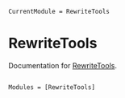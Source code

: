 ```@meta
CurrentModule = RewriteTools
```

# RewriteTools

Documentation for [RewriteTools](https://github.com/willow-ahrens/RewriteTools.jl).

```@index
```

```@autodocs
Modules = [RewriteTools]
```
